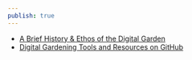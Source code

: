 ```yaml
---
publish: true
---
```



- [A Brief History & Ethos of the Digital Garden](https://maggieappleton.com/garden-history)
- [Digital Gardening Tools and Resources on GitHub](https://github.com/MaggieAppleton/digital-gardeners)